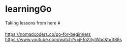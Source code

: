 # learningGo

Taking lessons from here ⬇️

https://nomadcoders.co/go-for-beginners
https://www.youtube.com/watch?v=jFfo23yIWac&t=388s


